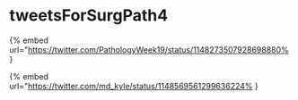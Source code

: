 # tweetsForSurgPath4

{% embed url="https://twitter.com/PathologyWeek19/status/1148273507928698880% }

{% embed url="https://twitter.com/md_kyle/status/1148569561299636224% }

